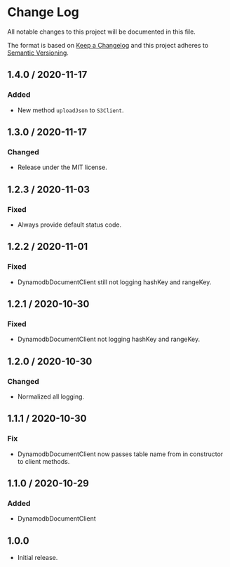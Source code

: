 # Change Log

All notable changes to this project will be documented in this file.

The format is based on [Keep a Changelog](https://keepachangelog.com/) and this project adheres to
[Semantic Versioning](https://semver.org/).

## 1.4.0 / 2020-11-17

### Added

- New method `uploadJson` to `S3Client`.

## 1.3.0 / 2020-11-17

### Changed

- Release under the MIT license.

## 1.2.3 / 2020-11-03

### Fixed

- Always provide default status code.

## 1.2.2 / 2020-11-01

### Fixed

- DynamodbDocumentClient still not logging hashKey and rangeKey.

## 1.2.1 / 2020-10-30

### Fixed

- DynamodbDocumentClient not logging hashKey and rangeKey.

## 1.2.0 / 2020-10-30

### Changed

- Normalized all logging.

## 1.1.1 / 2020-10-30

### Fix

- DynamodbDocumentClient now passes table name from in constructor to client methods.

## 1.1.0 / 2020-10-29

### Added

- DynamodbDocumentClient

## 1.0.0

- Initial release.
